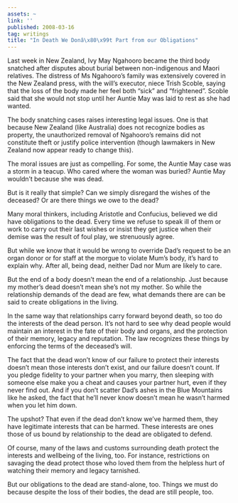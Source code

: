 ```yaml
---
assets: ~
link: ''
published: 2008-03-16
tag: writings
title: "In Death We Donâ\x80\x99t Part from our Obligations"
---
```

Last week in New Zealand, Ivy May Ngahooro became the third body
snatched after disputes about burial between non-indigenous and Maori
relatives. The distress of Ms Ngahooro’s family was extensively covered
in the New Zealand press, with the will’s executor, niece Trish Scoble,
saying that the loss of the body made her feel both “sick” and
“frightened”. Scoble said that she would not stop until her Auntie May
was laid to rest as she had wanted.

The body snatching cases raises interesting legal issues. One is that
because New Zealand (like Australia) does not recognize bodies as
property, the unauthorized removal of Ngahooro’s remains did not
constitute theft or justify police intervention (though lawmakers in New
Zealand now appear ready to change this).

The moral issues are just as compelling. For some, the Auntie May case
was a storm in a teacup. Who cared where the woman was buried? Auntie
May wouldn’t because she was dead.

But is it really that simple? Can we simply disregard the wishes of the
deceased? Or are there things we owe to the dead?

Many moral thinkers, including Aristotle and Confucius, believed we did
have obligations to the dead. Every time we refuse to speak ill of them
or work to carry out their last wishes or insist they get justice when
their demise was the result of foul play, we strenuously agree.

But while we know that it would be wrong to override Dad’s request to be
an organ donor or for staff at the morgue to violate Mum’s body, it’s
hard to explain why. After all, being dead, neither Dad nor Mum are
likely to care.

But the end of a body doesn’t mean the end of a relationship. Just
because my mother’s dead doesn’t mean she’s not my mother. So while the
relationship demands of the dead are few, what demands there are can be
said to create obligations in the living.

In the same way that relationships carry forward beyond death, so too do
the interests of the dead person. It’s not hard to see why dead people
would maintain an interest in the fate of their body and organs, and the
protection of their memory, legacy and reputation. The law recognizes
these things by enforcing the terms of the deceased’s will.

The fact that the dead won’t know of our failure to protect their
interests doesn’t mean those interests don’t exist, and our failure
doesn’t count. If you pledge fidelity to your partner when you marry,
then sleeping with someone else make you a cheat and causes your partner
hurt, even if they never find out. And if you don’t scatter Dad’s ashes
in the Blue Mountains like he asked, the fact that he’ll never know
doesn’t mean he wasn’t harmed when you let him down.

The upshot? That even if the dead don’t know we’ve harmed them, they
have legitimate interests that can be harmed. These interests are ones
those of us bound by relationship to the dead are obligated to defend.

Of course, many of the laws and customs surrounding death protect the
interests and wellbeing of the living, too. For instance, restrictions
on savaging the dead protect those who loved them from the helpless hurt
of watching their memory and legacy tarnished.

But our obligations to the dead are stand-alone, too. Things we must do
because despite the loss of their bodies, the dead are still people,
too.